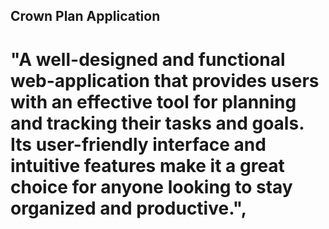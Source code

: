 ## Crown Plan Application
#     "A well-designed and functional web-application that provides users with an effective tool for planning and tracking their tasks and goals. Its user-friendly interface and intuitive features make it a great choice for anyone looking to stay organized and productive.",
